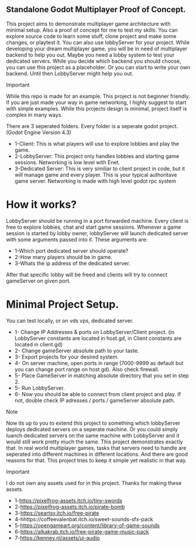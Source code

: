 
## Standalone Godot Multiplayer Proof of Concept.
 This project aims to demonstrate multiplayer game architecture with minimal setup.
Also a proof of concept for me to test my skills.
You can explore source code to learn some stuff, clone project and make some changes, or playtest it.
You can also use lobbyServer for your project. While developing your dream multiplayer game, you will be in need of multiplayer backend to help you out.
Maybe you need a lobby system to test your dedicated servers. While you decide which backend you should choose, you can use this project as a placeholder.
Or you can start to write your own backend. Until then LobbyServer might help you out.

> [!IMPORTANT]
> While this repo is made for an example. This project is not beginner friendly.
> If you are just made your way in game networking, I highly suggest to start with simple examples.
> While this projects design is minimal, project itself is complex in many ways.


 There are 3 seperated folders. Every folder is a seperate godot project. (Godot Engine Version 4.3)
- 1-Client: This is what players will use to explore lobbies and play the game.
- 2-LobbyServer: This project only handles lobbies and starting game sessions. Networking is low level with Enet.
- 3-Dedicated Server: This is very similiar to client project in code, but it will manage game and every player. This is your typical authoritave game server. Networking is made with high level godot rpc system

# How it works?
 LobbyServer should be running in a port forwarded machine. Every client is free to explore lobbies, chat and start game sessions.
Whenever a game session is started by lobby owner, lobbyServer will launch dedicated server with some arguments passed into it.
These arguments are:

- 1-Which port dedicated server should operate?
- 2-How many players should be in game.
- 3-Whats the ip address of the dedicated server.

 After that specific lobby will be freed and clients will try to connect gameServer on given port.

# Minimal Project Setup.
 You can test locally, or on vds vps, dedicated server.
- 1- Change IP Addresses & ports on LobbyServer/Client project. (in LobbyServer constants are located in host.gd, in Client constants are located in client.gd)
- 2- Change gameServer absolute path to your taste.
- 3- Export projects for your desired system.
- 4- On server machine, open ports in range (7000-9999 as default but you can change port range on host.gd). Also check firewall.
- 5- Place GameServer in matching absolute directory that you set in step 2.
- 5- Run LobbyServer.
- 6- Now you should be able to connect from client project and play. If not, double check IP adresses / ports / gameServer absolute path.

> [!NOTE]
> Now its up to you to extend this project to something which lobbyServer deploys dedicated servers on a seperate machine.
> Or you could simply luanch dedicated servers on the same machine with LobbyServer and it would still work pretty much the same.
> This project demonstrates exactly that. In real world multiplayer games, tasks that servers need to handle are seperated into different machines in different locations.
> And there are good reasons for that. This project tries to keep it simple yet realistic in that way.


> [!IMPORTANT]
> I do not own any assets used for in this project. Thanks for making these assets.
> - 1-https://pixelfrog-assets.itch.io/tiny-swords
> - 2-https://pixelfrog-assets.itch.io/pirate-bomb
> - 3-https://seartsy.itch.io/free-pirate
> - 4-hhttps://coffeevalenbat.itch.io/sweet-sounds-sfx-pack
> - 5-https://opengameart.org/content/library-of-game-sounds
> - 6-https://alkakrab.itch.io/free-pirate-game-music-pack
> - 7-https://kenney.nl/assets/ui-audio
